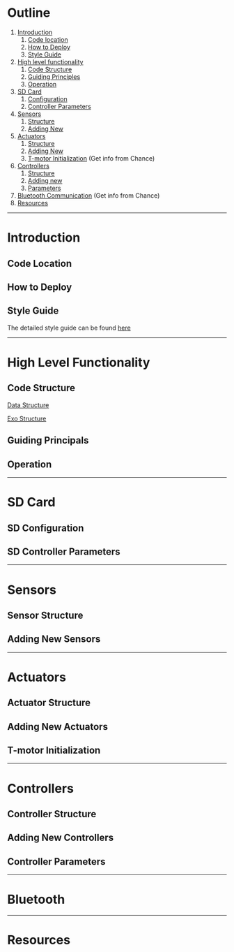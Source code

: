 # Outline
1.  [Introduction](#introduction)
    1. [Code location](#code-location)
    2. [How to Deploy](#how-to-deploy)
    3. [Style Guide](#style-guide)
2.  [High level functionality](#high-level-functionality)
    1. [Code Structure](#code-structure)
    2. [Guiding Principles](#guiding-principals)
    3. [Operation](#operation)
3.  [SD Card](#sd-card)
    1. [Configuration](#sd-configuration)
    2. [Controller Parameters](#sd-controller-parameters)
3.  [Sensors](#sensors)
    1. [Structure](#sensor-structure)
    2. [Adding New](#adding-new-sensors)
4.  [Actuators](#actuators)
    1. [Structure](#actuator-structure)
    2. [Adding New](#adding-new-actuators)
    3. [T-motor Initialization](#t-motor-initialization) (Get info from Chance)
5.  [Controllers](#controllers)
    1. [Structure](#controller-structure)
    2. [Adding new](#adding-new-controllers)
    3. [Parameters](#controller-parameters)
6. [Bluetooth Communication](#bluetooth) (Get info from Chance)
7. [Resources](#resources)

***
# Introduction 

## Code Location 

## How to Deploy 

## Style Guide  
The detailed style guide can be found [here](StyleGuide.md)

***
# High Level Functionality 

## Code Structure 
[Data Structure](ExoDataStructure.md) 

[Exo Structure](ExoStructure.md)

## Guiding Principals 

## Operation  

***
# SD Card  

## SD Configuration  

## SD Controller Parameters 

*** 
# Sensors

## Sensor Structure 

## Adding New Sensors

*** 
# Actuators

## Actuator Structure 

## Adding New Actuators 

## T-motor Initialization 

*** 
# Controllers 

## Controller Structure 

## Adding New Controllers

## Controller Parameters  

***
# Bluetooth 

***
# Resources 
